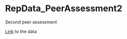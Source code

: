 RepData_PeerAssessment2
=======================

Second peer assessment 

[Link](https://d396qusza40orc.cloudfront.net/repdata%2Fdata%2FStormData.csv.bz2) to the data